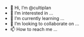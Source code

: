 - 👋 Hi, I’m @cultiplan
- 👀 I’m interested in ...
- 🌱 I’m currently learning ...
- 💞️ I’m looking to collaborate on ...
- 📫 How to reach me ...

<!---
cultiplan/cultiplan is a ✨ special ✨ repository because its `README.md` (this file) appears on your GitHub profile.
You can click the Preview link to take a look at your changes.
--->
